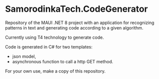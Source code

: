 # SamorodinkaTech.CodeGenerator

Repository of the MAUI .NET 8 project with an application for recognizing patterns in text and generating code according to a given algorithm.

Currently using T4 technology to generate code.

Code is generated in C# for two templates:
- json model,
- asynchronous function to call a http GET method.

For your own use, make a copy of this repository.